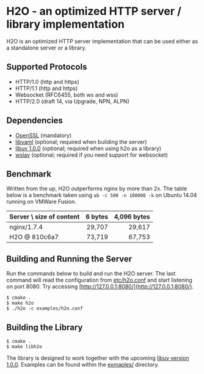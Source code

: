 H2O - an optimized HTTP server / library implementation
===

H2O is an optimized HTTP server implementation that can be used either as a standalone server or a library.

Supported Protocols
---

- HTTP/1.0 (http and https)
- HTTP/1.1 (http and https)
- Websocket (RFC6455, both ws and wss)
- HTTP/2.0 (draft 14, via Upgrade, NPN, ALPN)

Dependencies
---

- [OpenSSL](https://www.openssl.org/) (mandatory)
- [libyaml](http://pyyaml.org/wiki/LibYAML) (optional; required when building the server)
- [libuv 1.0.0](https://github.com/joyent/libuv) (optional; required when using h2o as a library)
- [wslay](https://github.com/tatsuhiro-t/wslay) (optional; required if you need support for websocket)

Benchmark
---

Written from the up, H2O outperforms nginx by more than 2x.  The table below is a benchmark taken using `ab -c 500 -n 100000 -k` on Ubuntu 14.04 running on VMWare Fusion.

|Server \ size of content|6 bytes|4,096 bytes|
|------------------------|------:|----------:|
|nginx/1.7.4             | 29,707|     29,617|
|H2O @ 810c6a7           | 73,719|     67,753|

Building and Running the Server
---

Run the commands below to build and run the H2O server.  The last command will read the configuration from [etc/h2o.conf](https://github.com/kazuho/h2o/blob/master/examples/h2o.conf) and start listening on port 8080.  Try accessing [http://127.0.0.1:8080/](http://127.0.0.1:8080/).

```
$ cmake .
$ make h2o
$ ./h2o -c examples/h2o.conf
```

Building the Library
---

```
$ cmake .
$ make libh2o
```

The library is designed to work together with the upcoming [libuv version 1.0.0](https://github.com/joyent/libuv).  Examples can be found within the [exmaples/](https://github.com/kazuho/h2o/blob/master/examples/) directory.
